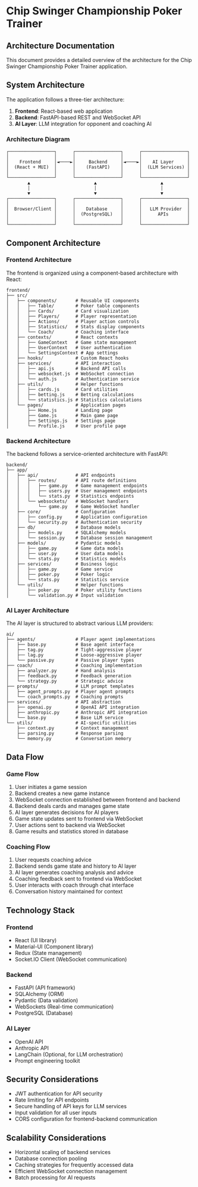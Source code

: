 # Chip Swinger Championship Poker Trainer
## Architecture Documentation

This document provides a detailed overview of the architecture for the Chip Swinger Championship Poker Trainer application.

## System Architecture

The application follows a three-tier architecture:

1. **Frontend**: React-based web application
2. **Backend**: FastAPI-based REST and WebSocket API
3. **AI Layer**: LLM integration for opponent and coaching AI

### Architecture Diagram

```
┌─────────────────┐      ┌─────────────────┐      ┌─────────────────┐
│                 │      │                 │      │                 │
│    Frontend     │◄────►│     Backend     │◄────►│    AI Layer     │
│  (React + MUI)  │      │    (FastAPI)    │      │  (LLM Services) │
│                 │      │                 │      │                 │
└─────────────────┘      └─────────────────┘      └─────────────────┘
        ▲                        ▲                        ▲
        │                        │                        │
        ▼                        ▼                        ▼
┌─────────────────┐      ┌─────────────────┐      ┌─────────────────┐
│                 │      │                 │      │                 │
│  Browser/Client │      │    Database     │      │   LLM Provider  │
│                 │      │  (PostgreSQL)   │      │      APIs       │
│                 │      │                 │      │                 │
└─────────────────┘      └─────────────────┘      └─────────────────┘
```

## Component Architecture

### Frontend Architecture

The frontend is organized using a component-based architecture with React:

```
frontend/
├── src/
│   ├── components/       # Reusable UI components
│   │   ├── Table/        # Poker table components
│   │   ├── Cards/        # Card visualization
│   │   ├── Players/      # Player representation
│   │   ├── Actions/      # Player action controls
│   │   ├── Statistics/   # Stats display components
│   │   └── Coach/        # Coaching interface
│   ├── contexts/         # React contexts
│   │   ├── GameContext   # Game state management
│   │   ├── UserContext   # User authentication
│   │   └── SettingsContext # App settings
│   ├── hooks/            # Custom React hooks
│   ├── services/         # API interaction
│   │   ├── api.js        # Backend API calls
│   │   ├── websocket.js  # WebSocket connection
│   │   └── auth.js       # Authentication service
│   ├── utils/            # Helper functions
│   │   ├── cards.js      # Card utilities
│   │   ├── betting.js    # Betting calculations
│   │   └── statistics.js # Statistics calculations
│   └── pages/            # Application pages
│       ├── Home.js       # Landing page
│       ├── Game.js       # Main game page
│       ├── Settings.js   # Settings page
│       └── Profile.js    # User profile page
```

### Backend Architecture

The backend follows a service-oriented architecture with FastAPI:

```
backend/
├── app/
│   ├── api/              # API endpoints
│   │   ├── routes/       # API route definitions
│   │   │   ├── game.py   # Game management endpoints
│   │   │   ├── users.py  # User management endpoints
│   │   │   └── stats.py  # Statistics endpoints
│   │   └── websockets/   # WebSocket handlers
│   │       └── game.py   # Game WebSocket handler
│   ├── core/             # Configuration
│   │   ├── config.py     # Application configuration
│   │   └── security.py   # Authentication security
│   ├── db/               # Database models
│   │   ├── models.py     # SQLAlchemy models
│   │   └── session.py    # Database session management
│   ├── models/           # Pydantic models
│   │   ├── game.py       # Game data models
│   │   ├── user.py       # User data models
│   │   └── stats.py      # Statistics models
│   ├── services/         # Business logic
│   │   ├── game.py       # Game service
│   │   ├── poker.py      # Poker logic
│   │   └── stats.py      # Statistics service
│   └── utils/            # Helper functions
│       ├── poker.py      # Poker utility functions
│       └── validation.py # Input validation
```

### AI Layer Architecture

The AI layer is structured to abstract various LLM providers:

```
ai/
├── agents/               # Player agent implementations
│   ├── base.py           # Base agent interface
│   ├── tag.py            # Tight-aggressive player
│   ├── lag.py            # Loose-aggressive player
│   └── passive.py        # Passive player types
├── coach/                # Coaching implementation
│   ├── analyzer.py       # Hand analysis
│   ├── feedback.py       # Feedback generation
│   └── strategy.py       # Strategic advice
├── prompts/              # LLM prompt templates
│   ├── agent_prompts.py  # Player agent prompts
│   └── coach_prompts.py  # Coaching prompts
├── services/             # API abstraction
│   ├── openai.py         # OpenAI API integration
│   ├── anthropic.py      # Anthropic API integration
│   └── base.py           # Base LLM service
└── utils/                # AI-specific utilities
    ├── context.py        # Context management
    ├── parsing.py        # Response parsing
    └── memory.py         # Conversation memory
```

## Data Flow

### Game Flow

1. User initiates a game session
2. Backend creates a new game instance
3. WebSocket connection established between frontend and backend
4. Backend deals cards and manages game state
5. AI layer generates decisions for AI players
6. Game state updates sent to frontend via WebSocket
7. User actions sent to backend via WebSocket
8. Game results and statistics stored in database

### Coaching Flow

1. User requests coaching advice
2. Backend sends game state and history to AI layer
3. AI layer generates coaching analysis and advice
4. Coaching feedback sent to frontend via WebSocket
5. User interacts with coach through chat interface
6. Conversation history maintained for context

## Technology Stack

### Frontend
- React (UI library)
- Material-UI (Component library)
- Redux (State management)
- Socket.IO Client (WebSocket communication)

### Backend
- FastAPI (API framework)
- SQLAlchemy (ORM)
- Pydantic (Data validation)
- WebSockets (Real-time communication)
- PostgreSQL (Database)

### AI Layer
- OpenAI API
- Anthropic API
- LangChain (Optional, for LLM orchestration)
- Prompt engineering toolkit

## Security Considerations

- JWT authentication for API security
- Rate limiting for API endpoints
- Secure handling of API keys for LLM services
- Input validation for all user inputs
- CORS configuration for frontend-backend communication

## Scalability Considerations

- Horizontal scaling of backend services
- Database connection pooling
- Caching strategies for frequently accessed data
- Efficient WebSocket connection management
- Batch processing for AI requests